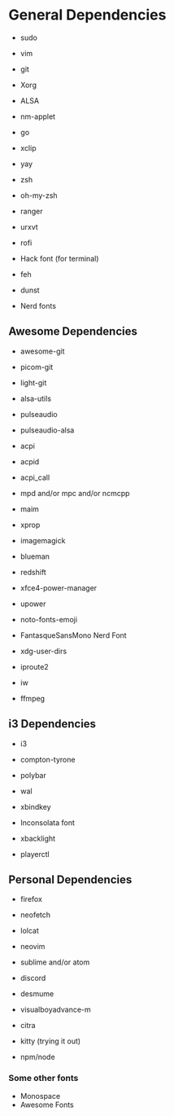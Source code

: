 # General Dependencies
* sudo
* vim
* git

* Xorg
* ALSA
* nm-applet
* go
* xclip
* yay

* zsh
* oh-my-zsh
* ranger
* urxvt

* rofi
* Hack font (for terminal)
* feh
* dunst
* Nerd fonts

## Awesome Dependencies
* awesome-git
* picom-git

* light-git
* alsa-utils
* pulseaudio
* pulseaudio-alsa
* acpi
* acpid
* acpi_call
* mpd and/or mpc and/or ncmcpp
* maim
* xprop
* imagemagick
* blueman
* redshift
* xfce4-power-manager
* upower
* noto-fonts-emoji
* FantasqueSansMono Nerd Font
* xdg-user-dirs
* iproute2
* iw
* ffmpeg

## i3 Dependencies
* i3
* compton-tyrone
* polybar
* wal
* xbindkey

* Inconsolata font
* xbacklight
* playerctl

## Personal Dependencies
* firefox
* neofetch
* lolcat
* neovim
* sublime and/or atom
* discord

* desmume
* visualboyadvance-m
* citra

* kitty (trying it out)

* npm/node

### Some other fonts
* Monospace
* Awesome Fonts
